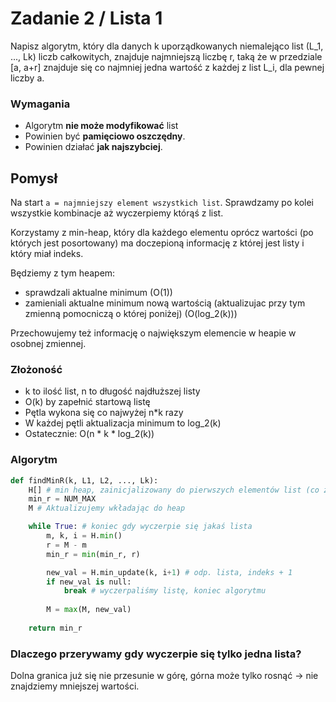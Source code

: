 # Zadanie 2 / Lista 1

Napisz algorytm, który dla danych k uporządkowanych niemalejąco list \(L_1, ..., Lk) liczb całkowitych, znajduje najmniejszą liczbę r, taką że w przedziale [a, a+r] znajduje się co najmniej jedna wartość z każdej z list L_i, dla pewnej liczby a.

### Wymagania
- Algorytm **nie może modyfikować** list
- Powinien być **pamięciowo oszczędny**.
- Powinien działać **jak najszybciej**.

## Pomysł

Na start `a = najmniejszy element wszystkich list`. Sprawdzamy po kolei wszystkie kombinacje aż wyczerpiemy którąś z list.

Korzystamy z min-heap, który dla każdego elementu oprócz wartości (po których jest posortowany) ma doczepioną informację z której jest listy i który miał indeks.

Będziemy z tym heapem:
- sprawdzali aktualne minimum (O(1))
- zamieniali aktualne minimum nową wartością (aktualizujac przy tym zmienną pomocniczą o której poniżej) (O(log_2(k)))

Przechowujemy też informację o największym elemencie w heapie w osobnej zmiennej. 

### Złożoność
- k to ilość list, n to długość najdłuższej listy
- O(k) by zapełnić startową listę
- Pętla wykona się co najwyżej n*k razy
- W każdej pętli aktualizacja minimum to log_2(k)
- Ostatecznie: O(n * k * log_2(k))

### Algorytm

```py
def findMinR(k, L1, L2, ..., Lk):
    H[] # min heap, zainicjalizowany do pierwszych elementów list (co zajmie O(n))
    min_r = NUM_MAX
    M # Aktualizujemy wkładając do heap

    while True: # koniec gdy wyczerpie się jakaś lista
        m, k, i = H.min()
        r = M - m
        min_r = min(min_r, r)

        new_val = H.min_update(k, i+1) # odp. lista, indeks + 1
        if new_val is null:
            break # wyczerpaliśmy listę, koniec algorytmu
        
        M = max(M, new_val)
    
    return min_r
```

### Dlaczego przerywamy gdy wyczerpie się tylko jedna lista?

Dolna granica już się nie przesunie w górę, górna może tylko rosnąć -> nie znajdziemy mniejszej wartości.